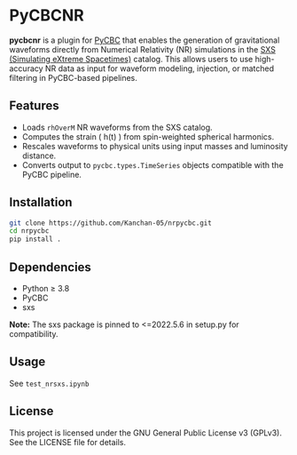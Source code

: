 # PyCBCNR

**pycbcnr** is a plugin for [PyCBC](https://github.com/gwastro/pycbc) that enables the generation of gravitational waveforms directly from Numerical Relativity (NR) simulations in the [SXS (Simulating eXtreme Spacetimes)](https://data.black-holes.org/waveforms/index.html) catalog. This allows users to use high-accuracy NR data as input for waveform modeling, injection, or matched filtering in PyCBC-based pipelines.

## Features

- Loads `rhOverM` NR waveforms from the SXS catalog.
- Computes the strain \( h(t) \) from spin-weighted spherical harmonics. 
- Rescales waveforms to physical units using input masses and luminosity distance.
- Converts output to `pycbc.types.TimeSeries` objects compatible with the PyCBC pipeline. 

## Installation

```bash
git clone https://github.com/Kanchan-05/nrpycbc.git
cd nrpycbc
pip install .
```

## Dependencies

 - Python ≥ 3.8
 - PyCBC
 - sxs

**Note:** The sxs package is pinned to <=2022.5.6 in setup.py for compatibility.

## Usage

See `test_nrsxs.ipynb`

## License

This project is licensed under the GNU General Public License v3 (GPLv3). See the LICENSE file for details.

